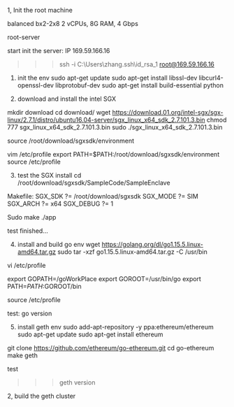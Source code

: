 1, Init the root machine

balanced bx2-2x8
2 vCPUs, 8G RAM, 4 Gbps

root-server

start init the server:
IP 169.59.166.16
 >>> ssh -i C:\Users\zhang\.ssh\id_rsa_1 root@169.59.166.16

1) init the env
sudo apt-get update
sudo apt-get install libssl-dev libcurl4-openssl-dev libprotobuf-dev
sudo apt-get install build-essential python

2) download and install the intel SGX

mkdir download
cd download/
wget https://download.01.org/intel-sgx/sgx-linux/2.7.1/distro/ubuntu16.04-server/sgx_linux_x64_sdk_2.7.101.3.bin
chmod 777 sgx_linux_x64_sdk_2.7.101.3.bin
sudo ./sgx_linux_x64_sdk_2.7.101.3.bin

source /root/download/sgxsdk/environment

vim /etc/profile
export PATH=$PATH:/root/download/sgxsdk/environment
source /etc/profile

3) test the SGX install
cd /root/download/sgxsdk/SampleCode/SampleEnclave

Makefile:
SGX_SDK ?= /root/download/sgxsdk
SGX_MODE ?= SIM
SGX_ARCH ?= x64
SGX_DEBUG ?= 1

Sudo make
./app

test finished...


4) install and build go env
wget https://golang.org/dl/go1.15.5.linux-amd64.tar.gz
sudo tar -xzf go1.15.5.linux-amd64.tar.gz -C /usr/bin

vi /etc/profile

export GOPATH=/goWorkPlace                                                                                   export GOROOT=/usr/bin/go                                                                                     export PATH=$PATH:$GOROOT/bin

source /etc/profile


test: go version

5) install geth env
sudo add-apt-repository -y ppa:ethereum/ethereum
sudo apt-get update
sudo apt-get install ethereum

git clone https://github.com/ethereum/go-ethereum.git
cd go-ethereum
make geth

test 
>>> geth version

2, build the geth cluster


